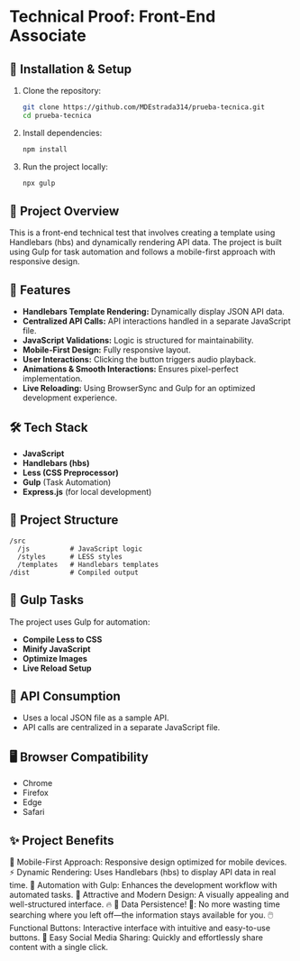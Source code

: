 # Technical Proof: Front-End Associate

## 🔧 Installation & Setup
1. Clone the repository:
   ```sh
   git clone https://github.com/MDEstrada314/prueba-tecnica.git
   cd prueba-tecnica
   ```
2. Install dependencies:
   ```sh
   npm install
   ```
3. Run the project locally:
   ```sh
   npx gulp
   ```

## 🚀 Project Overview
This is a front-end technical test that involves creating a template using Handlebars (hbs) and dynamically rendering API data. The project is built using Gulp for task automation and follows a mobile-first approach with responsive design.

## 📌 Features
- **Handlebars Template Rendering:** Dynamically display JSON API data.
- **Centralized API Calls:** API interactions handled in a separate JavaScript file.
- **JavaScript Validations:** Logic is structured for maintainability.
- **Mobile-First Design:** Fully responsive layout.
- **User Interactions:** Clicking the button triggers audio playback.
- **Animations & Smooth Interactions:** Ensures pixel-perfect implementation.
- **Live Reloading:** Using BrowserSync and Gulp for an optimized development experience.

## 🛠 Tech Stack
- **JavaScript** 
- **Handlebars (hbs)**
- **Less (CSS Preprocessor)**
- **Gulp** (Task Automation)
- **Express.js** (for local development)

## 📂 Project Structure
```
/src
  /js          # JavaScript logic
  /styles      # LESS styles
  /templates   # Handlebars templates
/dist          # Compiled output
```


## 📜 Gulp Tasks
The project uses Gulp for automation:
- **Compile Less to CSS**
- **Minify JavaScript**
- **Optimize Images**
- **Live Reload Setup**

## 📡 API Consumption
- Uses a local JSON file as a sample API.
- API calls are centralized in a separate JavaScript file.

## 🖥 Browser Compatibility
- Chrome
- Firefox
- Edge
- Safari

## ✨ Project Benefits
📱 Mobile-First Approach: Responsive design optimized for mobile devices.
⚡ Dynamic Rendering: Uses Handlebars (hbs) to display API data in real time.
🔄 Automation with Gulp: Enhances the development workflow with automated tasks.
🎨 Attractive and Modern Design: A visually appealing and well-structured interface.
🔥 🔹 Data Persistence! 🔹: No more wasting time searching where you left off—the information stays available for you.
🖱️ Functional Buttons: Interactive interface with intuitive and easy-to-use buttons.
📢 Easy Social Media Sharing: Quickly and effortlessly share content with a single click.
